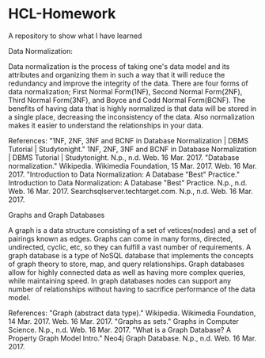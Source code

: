 # HCL-Homework
A repository to show what I have learned

Data Normalization:

Data normalization is the process of taking one's data model and its attributes and organizing them 
in such a way that it will reduce the redundancy and improve the integrity of the data. There are four
forms of data normalization; First Normal Form(1NF), Second Normal Form(2NF), Third Normal Form(3NF),
and Boyce and Codd Normal Form(BCNF). The benefits of having data that is highly normalized is that 
data will be stored in a single place, decreasing the inconsistency of the data. Also normalization 
makes it easier to understand the relationships in your data.

References:
"1NF, 2NF, 3NF and BCNF in Database Normalization | DBMS Tutorial | Studytonight." 1NF, 2NF, 3NF and BCNF in Database Normalization | DBMS Tutorial | Studytonight. N.p., n.d. Web. 16 Mar. 2017.
"Database normalization." Wikipedia. Wikimedia Foundation, 15 Mar. 2017. Web. 16 Mar. 2017.
"Introduction to Data Normalization: A Database "Best" Practice." Introduction to Data Normalization: A Database "Best" Practice. N.p., n.d. Web. 16 Mar. 2017.
Searchsqlserver.techtarget.com. N.p., n.d. Web. 16 Mar. 2017.


Graphs and Graph Databases

A graph is a data structure consisting of a set of vetices(nodes) and a set of pairings known as edges.
Graphs can come in many forms, directed, undirected, cyclic, etc, so they can fulfill a vast number
of requirements. A graph database is a type of NoSQL database that implements the concepts of graph
theory to store, map, and query relationships. Graph databases allow for highly connected data as 
well as having more complex queries, while maintaining speed. In graph databases nodes can support
any number of relationships without having to sacrifice performance of the data model.

References:
"Graph (abstract data type)." Wikipedia. Wikimedia Foundation, 14 Mar. 2017. Web. 16 Mar. 2017.
"Graphs as sets." Graphs in Computer Science. N.p., n.d. Web. 16 Mar. 2017. 
"What is a Graph Database? A Property Graph Model Intro." Neo4j Graph Database. N.p., n.d. Web. 16 Mar. 2017.
